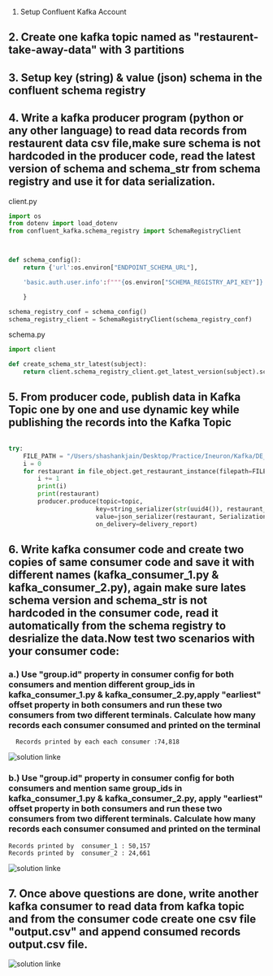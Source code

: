 1. Setup Confluent Kafka Account

## 2. Create one kafka topic named as "restaurent-take-away-data" with 3 partitions


## 3. Setup key (string) & value (json) schema in the confluent schema registry


## 4. Write a kafka producer program (python or any other language) to read data records from restaurent data csv file,make sure schema is not hardcoded in the producer code, read the latest version of schema and schema_str from schema registry and use it for data serialization.

client.py
``` python
import os
from dotenv import load_dotenv
from confluent_kafka.schema_registry import SchemaRegistryClient



def schema_config():
    return {'url':os.environ["ENDPOINT_SCHEMA_URL"],

    'basic.auth.user.info':f"""{os.environ["SCHEMA_REGISTRY_API_KEY"]}:{os.environ["SCHEMA_REGISTRY_API_SECRET"]}"""

    }

schema_registry_conf = schema_config()
schema_registry_client = SchemaRegistryClient(schema_registry_conf)

```


schema.py
``` python
import client

def create_schema_str_latest(subject):
    return client.schema_registry_client.get_latest_version(subject).schema.schema_str

```


## 5. From producer code, publish data in Kafka Topic one by one and use dynamic key while publishing the records into the Kafka Topic


``` python

try:
    FILE_PATH = "/Users/shashankjain/Desktop/Practice/Ineuron/Kafka/DE_Kafka_project_assignment/Assignment-1/restaurant_orders.csv"
    i = 0
    for restaurant in file_object.get_restaurant_instance(filepath=FILE_PATH):
        i += 1
        print(i)
        print(restaurant)
        producer.produce(topic=topic,
                        key=string_serializer(str(uuid4()), restaurant_to_dict),
                        value=json_serializer(restaurant, SerializationContext(topic, MessageField.VALUE)),
                        on_delivery=delivery_report)

```


## 6. Write kafka consumer code and create two copies of same consumer code and save it with different names (kafka_consumer_1.py & kafka_consumer_2.py), again make sure lates schema version and schema_str is not hardcoded in the consumer code, read it automatically from the schema registry to desrialize the data.Now test two scenarios with your consumer code:

###    a.) Use "group.id" property in consumer config for both consumers and mention different group_ids in kafka_consumer_1.py & kafka_consumer_2.py,apply "earliest" offset property in both consumers and run these two consumers from two different terminals. Calculate how many records each consumer consumed and printed on the terminal

```
  Records printed by each each consumer :74,818
```

![solution linke](Assignment-1-diff-gid)







### b.) Use "group.id" property in consumer config for both consumers and mention same group_ids in kafka_consumer_1.py & kafka_consumer_2.py, apply "earliest" offset property in both consumers and run these two consumers from two different terminals. Calculate how many records each consumer consumed and printed on the terminal

```
Records printed by  consumer_1 : 50,157
Records printed by  consumer_2 : 24,661

```

![solution linke](Assignment-2-same-gid)


## 7. Once above questions are done, write another kafka consumer to read data from kafka topic and from the consumer code create one csv file "output.csv" and append consumed records output.csv file.


![solution linke](Assignment-1)
